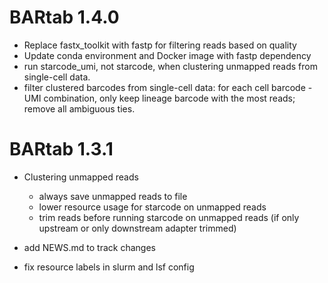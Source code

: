 # BARtab 1.4.0

- Replace fastx_toolkit with fastp for filtering reads based on quality
- Update conda environment and Docker image with fastp dependency
- run starcode_umi, not starcode, when clustering unmapped reads from single-cell data. 
- filter clustered barcodes from single-cell data: for each cell barcode - UMI combination, only keep lineage barcode with the most reads; remove all ambiguous ties.

# BARtab 1.3.1

- Clustering unmapped reads
    - always save unmapped reads to file
    - lower resource usage for starcode on unmapped reads
    - trim reads before running starcode on unmapped reads (if only upstream or only downstream adapter trimmed)

- add NEWS.md to track changes
- fix resource labels in slurm and lsf config
